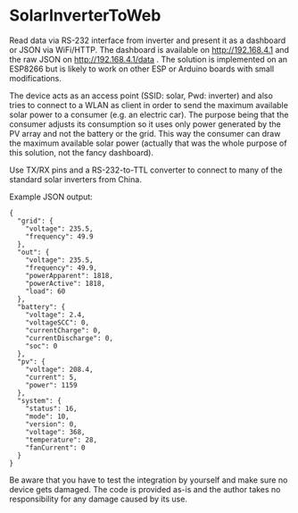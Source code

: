 # SolarInverterToWeb
Read data via RS-232 interface from inverter and present it as a dashboard or JSON via WiFi/HTTP.
The dashboard is available on http://192.168.4.1 and the raw JSON on http://192.168.4.1/data .
The solution is implemented on an ESP8266 but is likely to work on other ESP or Arduino boards with small modifications.

The device acts as an access point (SSID: solar, Pwd: inverter) and also tries to connect to a WLAN as client in order to send the maximum available solar power to a consumer (e.g. an electric car). The purpose being that the consumer adjusts its consumption so it uses only power generated by the PV array and not the battery or the grid. This way the consumer can draw the maximum available solar power (actually that was the whole purpose of this solution, not the fancy dashboard).

Use TX/RX pins and a RS-232-to-TTL converter to connect to many of the standard solar inverters from China.

Example JSON output: 
```
{
  "grid": {
    "voltage": 235.5,
    "frequency": 49.9
  },
  "out": {
    "voltage": 235.5,
    "frequency": 49.9,
    "powerApparent": 1818,
    "powerActive": 1818,
    "load": 60
  },
  "battery": {
    "voltage": 2.4,
    "voltageSCC": 0,
    "currentCharge": 0,
    "currentDischarge": 0,
    "soc": 0
  },
  "pv": {
    "voltage": 208.4,
    "current": 5,
    "power": 1159
  },
  "system": {
    "status": 16,
    "mode": 10,
    "version": 0,
    "voltage": 368,
    "temperature": 28,
    "fanCurrent": 0
  }
}
```

Be aware that you have to test the integration by yourself and make sure no device gets damaged. The code is provided as-is and the author takes no responsibility for any damage caused by its use.
